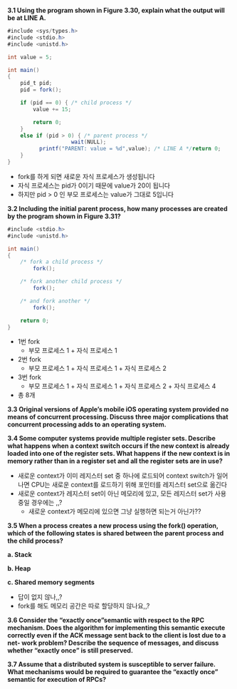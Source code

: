 **3.1 Using the program shown in Figure 3.30, explain what the output will be at LINE A.**

```java
#include <sys/types.h>
#include <stdio.h> 
#include <unistd.h>

int value = 5;

int main()
{
    pid_t pid;
    pid = fork();

    if (pid == 0) { /* child process */ 
        value += 15;

        return 0;
    }
    else if (pid > 0) { /* parent process */
					wait(NULL);
          printf("PARENT: value = %d",value); /* LINE A */return 0;
    } 
}
```

- fork를 하게 되면 새로운 자식 프로세스가 생성됩니다
- 자식 프로세스는 pid가 0이기 때문에 value가 20이 됩니다
- 하지만 pid > 0 인 부모 프로세스는 value가 그대로 5입니다

**3.2 Including the initial parent process, how many processes are created by the program shown in Figure 3.31?**

```java
#include <stdio.h> 
#include <unistd.h>

int main()
{
    /* fork a child process */
		fork();

    /* fork another child process */
		fork();

    /* and fork another */
		fork();

    return 0;
}
```

- 1번 fork
    - 부모 프로세스 1 + 자식 프로세스 1
- 2번 fork
    - 부모 프로세스 1 + 자식 프로세스 1 + 자식 프로세스 2
- 3번 fork
    - 부모 프로세스 1 + 자식 프로세스 1 + 자식 프로세스 2 + 자식 프로세스 4
- 총 8개

**3.3 Original versions of Apple’s mobile iOS operating system provided no means of concurrent processing. Discuss three major complications that concurrent processing adds to an operating system.**

**3.4 Some computer systems provide multiple register sets. Describe what happens when a context switch occurs if the new context is already loaded into one of the register sets. What happens if the new context is in memory rather than in a register set and all the register sets are in use?**

- 새로운 context가 이미 레지스터 set 중 하나에 로드되어 context switch가 일어나면 CPU는 새로운 context를 로드하기 위해 포인터를 레지스터 set으로 옮긴다
- 새로운 context가 레지스터 set이 아닌 메모리에 있고, 모든 레지스터 set가 사용 중일 경우에는 ,,?
    - 새로운 context가 메모리에 있으면 그냥 실행하면 되는거 아닌가??

**3.5 When a process creates a new process using the fork() operation, which of the following states is shared between the parent process and the child process?**

**a. Stack**

**b. Heap**

**c. Shared memory segments**

- 답이 없지 않나,,?
- fork를 해도 메모리 공간은 따로 할당하지 않나요,,?

**3.6 Consider the “exactly once”semantic with respect to the RPC mechanism. Does the algorithm for implementing this semantic execute correctly even if the ACK message sent back to the client is lost due to a net- work problem? Describe the sequence of messages, and discuss whether “exactly once” is still preserved.**

**3.7 Assume that a distributed system is susceptible to server failure. What mechanisms would be required to guarantee the “exactly once” semantic for execution of RPCs?**
